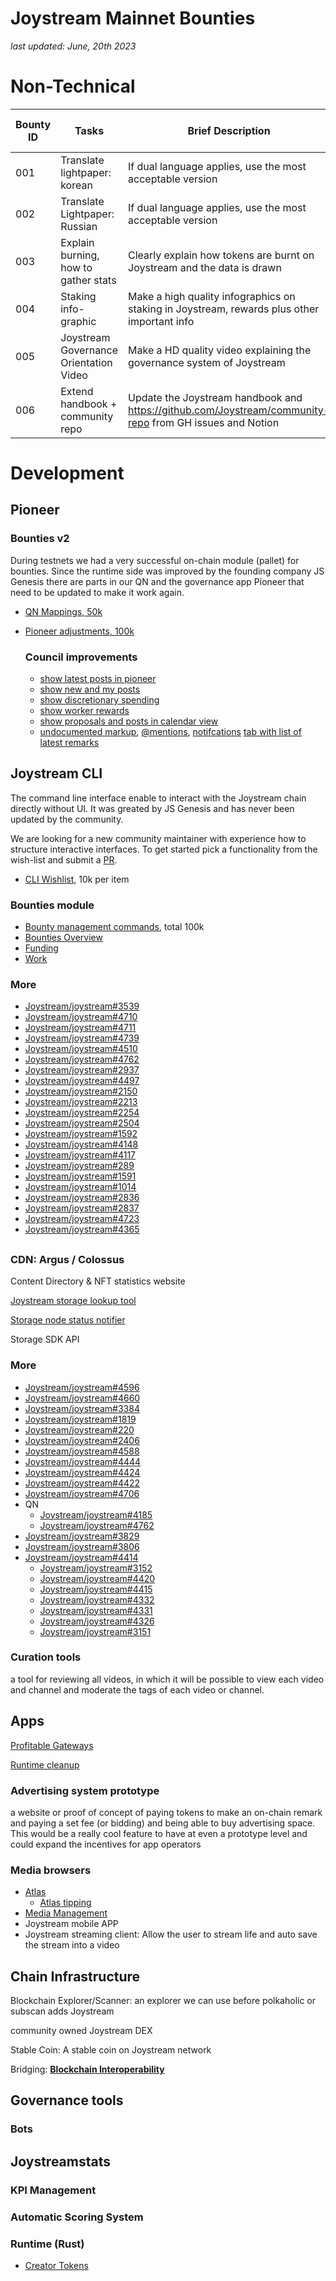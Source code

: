 # Joystream Mainnet Bounties

*last updated: June, 20th 2023*

# Non-Technical

| Bounty ID | Tasks | Brief Description | Reward in $JOY | Status |
| --- | --- | --- | --- | --- |
| 001 | Translate lightpaper: korean | If dual language applies, use the most acceptable version | 10000 | unassigned |
| 002 | Translate Lightpaper: Russian | If dual language applies, use the most acceptable version | 10000 | unassigned |
| 003 | Explain burning, how to gather stats | Clearly explain how tokens are burnt on Joystream and the data is drawn | 10000 | unassigned |
| 004 | Staking info-graphic | Make a high quality infographics on staking in Joystream, rewards plus other important info | 10000 | unassigned |
| 005 | Joystream Governance Orientation Video | Make a HD quality video explaining the governance system of Joystream  | 10000 | unassigned  |
| 006 | Extend handbook + community repo | Update the Joystream handbook and https://github.com/Joystream/community-repo from GH issues and Notion | 500 / hr | unassigned  |

# Development

## Pioneer

### Bounties v2

During testnets we had a very successful on-chain module (pallet) for bounties. Since the runtime side was improved by the founding company JS Genesis there are parts in our QN and the governance app Pioneer that need to be updated to make it work again.

- [QN Mappings, 50k](https://github.com/Joystream/joystream/issues/3642)
- [Pioneer adjustments, 100k](https://github.com/Joystream/pioneer/issues/2883)
    
    ### Council improvements
    
    - [show latest posts in pioneer](https://github.com/Joystream/pioneer/issues/4112)
    - [show new and my posts](https://github.com/Joystream/pioneer/issues/4247)
    - [show discretionary spending](https://github.com/Joystream/pioneer/issues/3248)
    - [show worker rewards](https://github.com/Joystream/pioneer/issues/4184)
    - [show proposals and posts in calendar view](https://github.com/Joystream/pioneer/issues/4218)
    - [undocumented markup](https://github.com/Joystream/pioneer/issues/3093), [@mentions](https://github.com/Joystream/pioneer/issues/4150), [notifcations](https://github.com/Joystream/pioneer/issues/3588) [tab with list of latest remarks](https://github.com/Joystream/pioneer/issues/3097)

## Joystream CLI

The command line interface enable to interact with the Joystream chain directly without UI. It was greated by JS Genesis and has never been updated by the community.

We are looking for a new community maintainer with experience how to structure interactive interfaces. To get started pick a functionality from the wish-list and submit a [PR](https://github.com/Joystream/joystream/compare).

- [CLI Wishlist](https://github.com/Joystream/joystream/issues/276), 10k per item

### Bounties module

- [Bounty management commands](https://github.com/Joystream/joystream/issues/3056), total 100k
- [Bounties Overview](https://github.com/Joystream/joystream/issues/3058)
- [Funding](https://github.com/Joystream/joystream/issues/3059)
- [Work](https://github.com/Joystream/joystream/issues/3060)

### More

- [Joystream/joystream#3539](https://github.com/Joystream/joystream/issues/3539)
- [Joystream/joystream#4710](https://github.com/Joystream/joystream/issues/4710)
- [Joystream/joystream#4711](https://github.com/Joystream/joystream/issues/4711)
- [Joystream/joystream#4739](https://github.com/Joystream/joystream/issues/4739)
- [Joystream/joystream#4510](https://github.com/Joystream/joystream/issues/4510)
- [Joystream/joystream#4762](https://github.com/Joystream/joystream/issues/4762)
- [Joystream/joystream#2937](https://github.com/Joystream/joystream/issues/2937)
- [Joystream/joystream#4497](https://github.com/Joystream/joystream/issues/4497)
- [Joystream/joystream#2150](https://github.com/Joystream/joystream/issues/2150)
- [Joystream/joystream#2213](https://github.com/Joystream/joystream/issues/2213)
- [Joystream/joystream#2254](https://github.com/Joystream/joystream/issues/2254)
- [Joystream/joystream#2504](https://github.com/Joystream/joystream/issues/2504)
- [Joystream/joystream#1592](https://github.com/Joystream/joystream/issues/1592)
- [Joystream/joystream#4148](https://github.com/Joystream/joystream/issues/4148)
- [Joystream/joystream#4117](https://github.com/Joystream/joystream/issues/4117)
- [Joystream/joystream#289](https://github.com/Joystream/joystream/issues/289)
- [Joystream/joystream#1591](https://github.com/Joystream/joystream/issues/1591)
- [Joystream/joystream#1014](https://github.com/Joystream/joystream/issues/1014)
- [Joystream/joystream#2836](https://github.com/Joystream/joystream/issues/2836)
- [Joystream/joystream#2837](https://github.com/Joystream/joystream/issues/2837)
- [Joystream/joystream#4723](https://github.com/Joystream/joystream/issues/4723)
- [Joystream/joystream#4365](https://github.com/Joystream/joystream/issues/4365)

## 

### **CDN: Argus / Colossus**

Content Directory & NFT statistics website

[Joystream storage lookup tool](https://github.com/yasiryagi/community-repo/blob/master/working-groups/storage-group/leader/Proposals/storage_lookup.md)

[Storage node status notifier](https://github.com/Joystream/joystream/issues/4270)

Storage SDK API

### More

- [Joystream/joystream#4596](https://github.com/Joystream/joystream/issues/4596)
- [Joystream/joystream#4660](https://github.com/Joystream/joystream/issues/4660)
- [Joystream/joystream#3384](https://github.com/Joystream/joystream/issues/3384)
- [Joystream/joystream#1819](https://github.com/Joystream/joystream/issues/1819)
- [Joystream/joystream#220](https://github.com/Joystream/joystream/issues/220)
- [Joystream/joystream#2406](https://github.com/Joystream/joystream/issues/2406)
- [Joystream/joystream#4588](https://github.com/Joystream/joystream/issues/4588)
- [Joystream/joystream#4444](https://github.com/Joystream/joystream/issues/4444)
- [Joystream/joystream#4424](https://github.com/Joystream/joystream/issues/4424)
- [Joystream/joystream#4422](https://github.com/Joystream/joystream/issues/4422)
- [Joystream/joystream#4706](https://github.com/Joystream/joystream/issues/4706)
- QN
    - [Joystream/joystream#4185](https://github.com/Joystream/joystream/issues/4185)
    - [Joystream/joystream#4762](https://github.com/Joystream/joystream/issues/4762)
- [Joystream/joystream#3829](https://github.com/Joystream/joystream/issues/3829)
- [Joystream/joystream#3806](https://github.com/Joystream/joystream/issues/3806)
- [Joystream/joystream#4414](https://github.com/Joystream/joystream/issues/4414)
    - [Joystream/joystream#3152](https://github.com/Joystream/joystream/issues/3152)
    - [Joystream/joystream#4420](https://github.com/Joystream/joystream/issues/4420)
    - [Joystream/joystream#4415](https://github.com/Joystream/joystream/issues/4415)
    - [Joystream/joystream#4332](https://github.com/Joystream/joystream/issues/4332)
    - [Joystream/joystream#4331](https://github.com/Joystream/joystream/issues/4331)
    - [Joystream/joystream#4326](https://github.com/Joystream/joystream/issues/4326)
    - [Joystream/joystream#3151](https://github.com/Joystream/joystream/issues/3151)

### Curation tools

a tool for reviewing all videos, in which it will be possible to view each video and channel and moderate the tags of each video or channel.

## Apps

[Profitable Gateways](https://github.com/Joystream/joystream/issues/2089)

[Runtime cleanup](https://www.notion.so/Bounties-b5df0fb18c6741bebb706010ddf0f17a?pvs=21)

### Advertising system prototype

a website or proof of concept of paying tokens to make an on-chain remark and paying a set fee (or bidding) and being able to buy advertising space. This would be a really cool feature to have at even a prototype level and could expand the incentives for app operators

### **Media browsers**

- [Atlas](https://github.com/Joystream/atlas/labels/community-dev)
    - [Atlas tipping](https://github.com/Joystream/joystream/issues/2585)
- [Media Management](https://github.com/Joystream/joystream/issues/2387)
- Joystream mobile APP
- Joystream streaming client: Allow the user to stream life and auto save the stream into a video

## **Chain Infrastructure**

Blockchain Explorer/Scanner: an explorer we can use before polkaholic or subscan adds Joystream

community owned Joystream DEX

Stable Coin: A stable coin on Joystream network

Bridging: **[Blockchain Interoperability](https://gist.github.com/ignazio-bovo/8a96121535be1be730a507b2de9a198e)**

## **Governance tools**

### Bots

## Joystreamstats

### KPI Management

### Automatic Scoring System

### Runtime (Rust)

- [Creator Tokens](https://github.com/Joystream/handbook)

